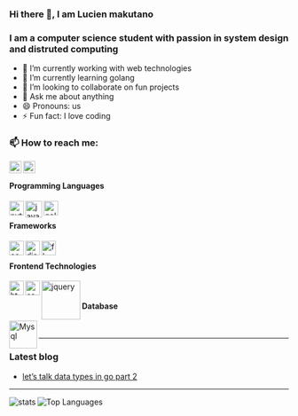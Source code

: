 ### Hi there 👋, I am Lucien makutano

### I am a computer science student with passion in system design and distruted computing

- 🔭 I’m currently working with web technologies
- 🌱 I’m currently learning golang
- 👯 I’m looking to collaborate on fun projects
- 💬 Ask me about anything
- 😄 Pronouns: us
- ⚡ Fun fact: I love coding

### 📫 How to reach me:

[<img align="left" alt="LinkedIn" width="22px" src="https://cdn.jsdelivr.net/npm/simple-icons@v3/icons/linkedin.svg" />][linkedin]
[<img align="left" alt="Twitter" width="22px" src="https://cdn.jsdelivr.net/npm/simple-icons@v3/icons/twitter.svg" />][twitter]

<br />

#### Programming Languages
<img align="left" alt="python" width="26px" src="https://cdn.worldvectorlogo.com/logos/python-5.svg" />
<img align="left" alt="java" width="30px" src="https://cdn.worldvectorlogo.com/logos/java.svg" />
<img align="left" alt="golang" width="26px" src="https://cdn.worldvectorlogo.com/logos/gopher.svg" />

<br />

#### Frameworks
<img align="left" alt="codeigniter" width="26px" src="https://cdn.worldvectorlogo.com/logos/codeigniter.svg" />
<img align="left" alt="django" width="26px" src="https://cdn.worldvectorlogo.com/logos/django.svg" />
<img align="left" alt="flask" width="26px" src="https://cdn.worldvectorlogo.com/logos/flask.svg" />

<br />

#### Frontend Technologies
<img align="left" alt="html" width="26px" src="https://cdn.worldvectorlogo.com/logos/html-5.svg" />
<img align="left" alt="css" width="26px" src="https://cdn.worldvectorlogo.com/logos/css3.svg" />
<img align="left" alt="jquery" width="70px" src="https://cdn.worldvectorlogo.com/logos/jquery-1.svg" />

<br />

#### Database
<img align="left" alt="Mysql" width="50px" src="https://cdn.worldvectorlogo.com/logos/mysql.svg" />
 
<br />

---

### Latest blog
<!-- BLOG-POST-LIST:START -->
- [let’s talk data types in go part 2](https://medium.com/@twisttado/lets-talk-data-types-in-go-part-2-9aa18b2c83f7?source=rss-39ba896f4d78------2)
<!-- BLOG-POST-LIST:END -->

---

<img alt="stats" align="left" src="https://github-readme-stats.vercel.app/api?username=tadomikikuto-bit&count_private=true&show_icons=true" />

![Top Languages](https://github-readme-stats.vercel.app/api/top-langs/?username=tadomikikuto-bit)

[linkedin]: https://www.linkedin.com/in/makutano-lucien-374779178/
[twitter]: https://twitter.com/tadomikikuto

